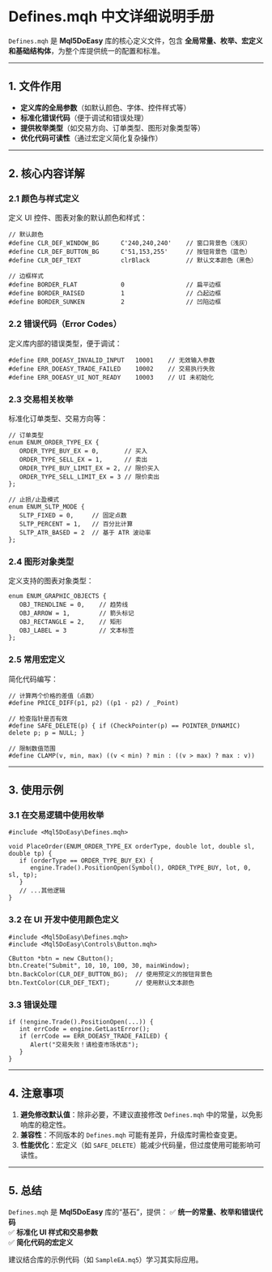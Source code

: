 # **Defines.mqh 中文详细说明手册**

`Defines.mqh` 是 **Mql5DoEasy** 库的核心定义文件，包含 **全局常量、枚举、宏定义和基础结构体**，为整个库提供统一的配置和标准。  

---

## **1. 文件作用**
- **定义库的全局参数**（如默认颜色、字体、控件样式等）
- **标准化错误代码**（便于调试和错误处理）
- **提供枚举类型**（如交易方向、订单类型、图形对象类型等）
- **优化代码可读性**（通过宏定义简化复杂操作）

---

## **2. 核心内容详解**
### **2.1 颜色与样式定义**
定义 UI 控件、图表对象的默认颜色和样式：
```mql5
// 默认颜色
#define CLR_DEF_WINDOW_BG      C'240,240,240'    // 窗口背景色（浅灰）
#define CLR_DEF_BUTTON_BG      C'51,153,255'     // 按钮背景色（蓝色）
#define CLR_DEF_TEXT           clrBlack          // 默认文本颜色（黑色）

// 边框样式
#define BORDER_FLAT            0                 // 扁平边框
#define BORDER_RAISED          1                 // 凸起边框
#define BORDER_SUNKEN          2                 // 凹陷边框
```

### **2.2 错误代码（Error Codes）**
定义库内部的错误类型，便于调试：
```mql5
#define ERR_DOEASY_INVALID_INPUT   10001    // 无效输入参数
#define ERR_DOEASY_TRADE_FAILED    10002    // 交易执行失败
#define ERR_DOEASY_UI_NOT_READY    10003    // UI 未初始化
```

### **2.3 交易相关枚举**
标准化订单类型、交易方向等：
```mql5
// 订单类型
enum ENUM_ORDER_TYPE_EX {
   ORDER_TYPE_BUY_EX = 0,       // 买入
   ORDER_TYPE_SELL_EX = 1,      // 卖出
   ORDER_TYPE_BUY_LIMIT_EX = 2, // 限价买入
   ORDER_TYPE_SELL_LIMIT_EX = 3 // 限价卖出
};

// 止损/止盈模式
enum ENUM_SLTP_MODE {
   SLTP_FIXED = 0,     // 固定点数
   SLTP_PERCENT = 1,   // 百分比计算
   SLTP_ATR_BASED = 2  // 基于 ATR 波动率
};
```

### **2.4 图形对象类型**
定义支持的图表对象类型：
```mql5
enum ENUM_GRAPHIC_OBJECTS {
   OBJ_TRENDLINE = 0,    // 趋势线
   OBJ_ARROW = 1,        // 箭头标记
   OBJ_RECTANGLE = 2,    // 矩形
   OBJ_LABEL = 3         // 文本标签
};
```

### **2.5 常用宏定义**
简化代码编写：
```mql5
// 计算两个价格的差值（点数）
#define PRICE_DIFF(p1, p2) ((p1 - p2) / _Point)

// 检查指针是否有效
#define SAFE_DELETE(p) { if (CheckPointer(p) == POINTER_DYNAMIC) delete p; p = NULL; }

// 限制数值范围
#define CLAMP(v, min, max) ((v < min) ? min : ((v > max) ? max : v))
```

---

## **3. 使用示例**
### **3.1 在交易逻辑中使用枚举**
```mql5
#include <Mql5DoEasy\Defines.mqh>

void PlaceOrder(ENUM_ORDER_TYPE_EX orderType, double lot, double sl, double tp) {
   if (orderType == ORDER_TYPE_BUY_EX) {
      engine.Trade().PositionOpen(Symbol(), ORDER_TYPE_BUY, lot, 0, sl, tp);
   }
   // ...其他逻辑
}
```

### **3.2 在 UI 开发中使用颜色定义**
```mql5
#include <Mql5DoEasy\Defines.mqh>
#include <Mql5DoEasy\Controls\Button.mqh>

CButton *btn = new CButton();
btn.Create("Submit", 10, 10, 100, 30, mainWindow);
btn.BackColor(CLR_DEF_BUTTON_BG);  // 使用预定义的按钮背景色
btn.TextColor(CLR_DEF_TEXT);       // 使用默认文本颜色
```

### **3.3 错误处理**
```mql5
if (!engine.Trade().PositionOpen(...)) {
   int errCode = engine.GetLastError();
   if (errCode == ERR_DOEASY_TRADE_FAILED) {
      Alert("交易失败！请检查市场状态");
   }
}
```

---

## **4. 注意事项**
1. **避免修改默认值**：除非必要，不建议直接修改 `Defines.mqh` 中的常量，以免影响库的稳定性。
2. **兼容性**：不同版本的 `Defines.mqh` 可能有差异，升级库时需检查变更。
3. **性能优化**：宏定义（如 `SAFE_DELETE`）能减少代码量，但过度使用可能影响可读性。

---

## **5. 总结**
`Defines.mqh` 是 **Mql5DoEasy** 库的“基石”，提供：
✅ **统一的常量、枚举和错误代码**  
✅ **标准化 UI 样式和交易参数**  
✅ **简化代码的宏定义**  

建议结合库的示例代码（如 `SampleEA.mq5`）学习其实际应用。
